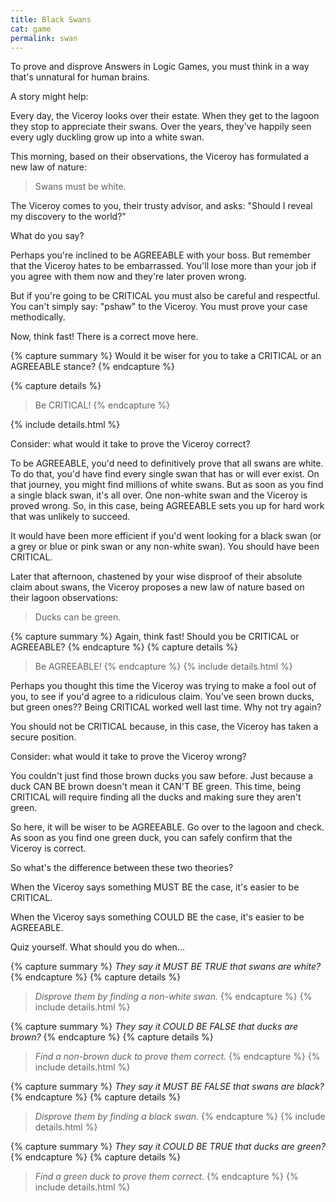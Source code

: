 ```yaml
---
title: Black Swans
cat: game
permalink: swan
---
```


To prove and disprove Answers in Logic Games, you must think in a way that's unnatural for human brains.

A story might help:

Every day, the Viceroy looks over their estate. When they get to the lagoon they stop to appreciate their swans. Over the years, they've happily seen every ugly duckling grow up into a white swan.

This morning, based on their observations, the Viceroy has formulated a new law of nature:

> Swans must be white.

The Viceroy comes to you, their trusty advisor, and asks: "Should I reveal my discovery to the world?"

What do you say?

Perhaps you're inclined to be AGREEABLE with your boss. But remember that the Viceroy hates to be embarrassed. You'll lose more than your job if you agree with them now and they're later proven wrong.

But if you're going to be CRITICAL you must also be careful and respectful. You can't simply say: "pshaw" to the Viceroy. You must prove your case methodically.

Now, think fast! There is a correct move here.

{% capture summary %}
Would it be wiser for you to take a CRITICAL or an AGREEABLE stance?
{% endcapture %}

{% capture details %}
> Be CRITICAL!
{% endcapture %}

{% include details.html %}

Consider: what would it take to prove the Viceroy correct?

To be AGREEABLE, you'd need to definitively prove that all swans are white. To do that, you'd have find every single swan that has or will ever exist. On that journey, you might find millions of white swans. But as soon as you find a single black swan, it's all over. One non-white swan and the Viceroy is proved wrong. So, in this case, being AGREEABLE sets you up for hard work that was unlikely to succeed. 

It would have been more efficient if you'd went looking for a black swan (or a grey or blue or pink swan or any non-white swan). You should have been CRITICAL. 

Later that afternoon, chastened by your wise disproof of their absolute claim about swans, the Viceroy proposes a new law of nature based on their lagoon observations:

> Ducks can be green.

{% capture summary %}
Again, think fast! Should you be CRITICAL or AGREEABLE?
{% endcapture %}
{% capture details %}
> Be AGREEABLE!
{% endcapture %}
{% include details.html %}

Perhaps you thought this time the Viceroy was trying to make a fool out of you, to see if you'd agree to a ridiculous claim. You've seen brown ducks, but green ones?? Being CRITICAL worked well last time. Why not try again?

You should not be CRITICAL because, in this case, the Viceroy has taken a secure position.

Consider: what would it take to prove the Viceroy wrong?

You couldn't just find those brown ducks you saw before. Just because a duck CAN BE brown doesn't mean it CAN'T BE green. This time, being CRITICAL will require finding all the ducks and making sure they aren't green.

So here, it will be wiser to be AGREEABLE. Go over to the lagoon and check. As soon as you find one green duck, you can safely confirm that the Viceroy is correct.

So what's the difference between these two theories?

When the Viceroy says something MUST BE the case, it's easier to be CRITICAL.

When the Viceroy says something COULD BE the case, it's easier to be AGREEABLE.

Quiz yourself. What should you do when...

{% capture summary %}
*They say it MUST BE TRUE that swans are white?*
{% endcapture %}
{% capture details %}
> *Disprove them by finding a non-white swan.*
{% endcapture %}
{% include details.html %}

{% capture summary %}
*They say it COULD BE FALSE that ducks are brown?*
{% endcapture %}
{% capture details %}
> *Find a non-brown duck to prove them correct.*
{% endcapture %}
{% include details.html %}

{% capture summary %}
*They say it MUST BE FALSE that swans are black?*
{% endcapture %}
{% capture details %}
> *Disprove them by finding a black swan.*
{% endcapture %}
{% include details.html %}

{% capture summary %}
*They say it COULD BE TRUE that ducks are green?*
{% endcapture %}
{% capture details %}
> *Find a green duck to prove them correct.*
{% endcapture %}
{% include details.html %}



 
 

